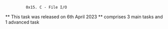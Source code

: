 
             0x15. C - File I/O
** This task was released on 6th April 2023 **
comprises 3 main tasks and 1 advanced task
